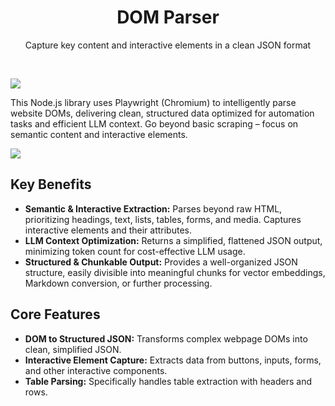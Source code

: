 <p align="center">
   <h1 align="center">DOM Parser</h1>
   <p align="center">Capture key content and interactive elements in a clean JSON format</p>
</p>

<br>

![](https://i.imgur.com/kStMysx.png)

This Node.js library uses Playwright (Chromium) to intelligently parse website DOMs, delivering clean, structured data optimized for automation tasks and efficient LLM context. Go beyond basic scraping – focus on semantic content and interactive elements.

![](https://i.imgur.com/kStMysx.png)

## Key Benefits

-  **Semantic & Interactive Extraction:** Parses beyond raw HTML, prioritizing headings, text, lists, tables, forms, and media. Captures interactive elements and their attributes.
-  **LLM Context Optimization:** Returns a simplified, flattened JSON output, minimizing token count for cost-effective LLM usage.
-  **Structured & Chunkable Output:** Provides a well-organized JSON structure, easily divisible into meaningful chunks for vector embeddings, Markdown conversion, or further processing.

## Core Features

-  **DOM to Structured JSON:** Transforms complex webpage DOMs into clean, simplified JSON.
-  **Interactive Element Capture:** Extracts data from buttons, inputs, forms, and other interactive components.
-  **Table Parsing:** Specifically handles table extraction with headers and rows.
